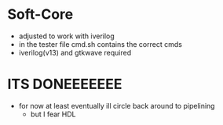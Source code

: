 # Soft-Core
- adjusted to work with iverilog 
- in the tester file cmd.sh contains the correct cmds
- iverilog(v13) and gtkwave required

# ITS DONEEEEEEE
- for now at least eventually ill circle back around to pipelining 
    - but I fear HDL
